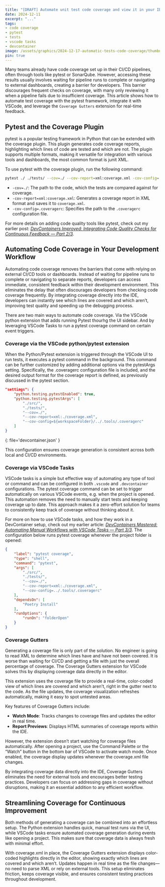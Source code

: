 ```yaml
---
title: "[DRAFT] Automate unit test code coverage and view it in your IDE UI"
date: 2024-12-11
excerpt: "..."
tags:
- code coverage
- pytest
- tests
- vscode tasks
- devcontainer
image: /assets/graphics/2024-12-17-automatic-tests-code-coverage/thumbnail-code-coverage-veiled.png
pin: true
---
```


Many teams already have code coverage set up in their CI/CD pipelines, often through tools like pytest or SonarQube. However, accessing these results usually involves waiting for pipeline runs to complete or navigating to external dashboards, creating a barrier for developers. This barrier discourages frequent checks on coverage, with many only reviewing it when a pipeline fails due to insufficient coverage. This article shows how to automate test coverage with the pytest framework, integrate it with VSCode, and leverage the `Coverage Gutters` extension for real-time feedback. 


## Pytest and the Coverage Plugin

pytest is a popular testing framework in Python that can be extended with the coverage plugin. This plugin generates code coverage reports, highlighting which lines of code are tested and which are not. The plugin supports multiple formats, making it versatile for integration with various tools and dashboards, the most common format is junit XML.

To use pytest with the coverage plugin, run the following command:

```bash
pytest ./ ./tests/ --cov=./ --cov-report=xml:coverage.xml -cov-config=.coveragerc
```
- `-cov=./`: The path to the code, which the tests are compared against for coverage.
- `-cov-report=xml:coverage.xml`: Generates a coverage report in XML format and saves it to `coverage.xml`.
- `-cov-config=.coveragerc`: Specifies the path to the `.coveragerc` configuration file.

For more details on adding code quality tools like pytest, check out my earlier post: [*DevContainers Improved: Integrating Code Quality Checks for Continuous Feedback — Part 2/3*](https://krijnvanderburg.medium.com/add-code-quality-tools-in-your-ide-840df78c64d5).

## Automating Code Coverage in Your Development Workflow

Automating code coverage removes the barriers that come with relying on external CI/CD tools or dashboards. Instead of waiting for pipeline runs to complete or navigating to separate reports, developers can access immediate, consistent feedback within their development environment. This eliminates the delay that often discourages developers from checking code coverage frequently. By integrating coverage directly into the IDE, developers can instantly see which lines are covered and which aren’t, improving test quality and speeding up the debugging process.

There are two main ways to automate code coverage. Via the VSCode python extension that adds running Pytest thourhg the UI sidebar. And by leveraging VSCode Tasks to run a pytest coverage command on certain event triggers. 


### Coverage via the VSCode python/pytest extension

When the Python/Pytest extension is triggered through the VSCode UI to run tests, it executes a pytest command in the background. This command can be further customized by adding additional options via the pytestArgs setting. Specifically, the .coveragerc configuration file is included, and the desired output format for the coverage report is defined, as previously discussed in the pytest section.

```json
"settings": {
    "python.testing.pytestEnabled": true,
    "python.testing.pytestArgs": [
        "./src/",
        "./tests/",
        "--cov=./",
        "--cov-report=xml:./coverage.xml",
        "--cov-config=${workspaceFolder}/../.tools/.coveragerc"
    ]
}
```
{: file='devcontainer.json' }

This configuration ensures coverage generation is consistent across both local and CI/CD environments.

### Coverage via VSCode Tasks

VSCode tasks is a simple but effective way of automating any type of tool or command and can be configured in both `.vscode` and `.devcontainer` configurations. The pytest coverage command can be set to trigger automatically on various VSCode events, e.g. when the project is opened. This automation removes the need to manually start tests and keeping coverage up to date. This approach makes it a zero-effort solution for teams to consistently keep track of coverage without thinking about it.

For more on how to use VSCode tasks, and how they work in a DevContainer setup, check out my earlier article: [*DevContainers Mastered: Automating Manual Workflows with VSCode Tasks — Part 3/3*](https://medium.com/@krijnvanderburg/how-i-automate-my-entire-ide-vscode-akin-to-cicd-992568ee7fb5). The configuration below runs pytest coverage whenever the project folder is opened:

```json
{
    "label": "pytest coverage",
    "type": "shell",
    "command": "pytest",
    "args": [
        "./src/",
        "./tests/",
        "--cov=./",
        "--cov-report=xml:./coverage.xml",
        "--cov-config=../.tools/.coveragerc"
    ],
    "dependsOn": [
        "Poetry Install"
    ],
    "runOptions": {
        "runOn": "folderOpen"
    }
}
```

### Coverage Gutters

Generating a coverage file is only part of the solution. No engineer is going to read XML to determine which lines have and have not been covered. It is worse than waiting for CI/CD and getting a file with just the overall percentage of coverage. The Coverage Gutters extension for VSCode solves this by displaying coverage data directly in the editor.

This extension uses the coverage file to provide a real-time, color-coded view of which lines are covered and which aren’t, right in the gutter next to the code. As the file updates, the coverage visualization refreshes automatically, making it easy to spot untested areas.

Key features of Coverage Gutters include:

- **Watch Mode**: Tracks changes to coverage files and updates the editor in real time.
- **Report Previews**: Displays HTML summaries of coverage reports within the IDE.

However, the extension doesn’t start watching for coverage files automatically. After opening a project, use the Command Palette or the “Watch” button in the bottom bar of VSCode to activate watch mode. Once enabled, the coverage display updates whenever the coverage.xml file changes.

By integrating coverage data directly into the IDE, Coverage Gutters eliminates the need for external tools and encourages better testing practices. Developers can focus on addressing gaps in coverage without disruptions, making it an essential addition to any efficient workflow.


## Streamlining Coverage for Continuous Improvement

Both methods of generating a coverage can be combined into an effortless setup. The Python extension handles quick, manual test runs via the UI, while VSCode tasks ensure automated coverage generation during events like opening a project. This makes sure that coverage data is always fresh with minimal effort.

With coverage.xml in place, the Coverage Gutters extension displays color-coded highlights directly in the editor, showing exactly which lines are covered and which aren’t. Updates happen in real time as the file changes—no need to parse XML or rely on external tools. This setup eliminates friction, keeps coverage visible, and ensures consistent testing practices throughout development.

